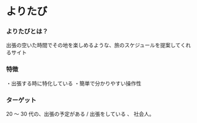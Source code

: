 # よりたび

### よりたびとは？
出張の空いた時間でその地を楽しめるような、旅のスケジュールを提案してくれるサイト

### 特徴
・出張する時に特化している
・簡単で分かりやすい操作性

### ターゲット
20 ～ 30 代の、出張の予定がある / 出張をしている 、 社会人。